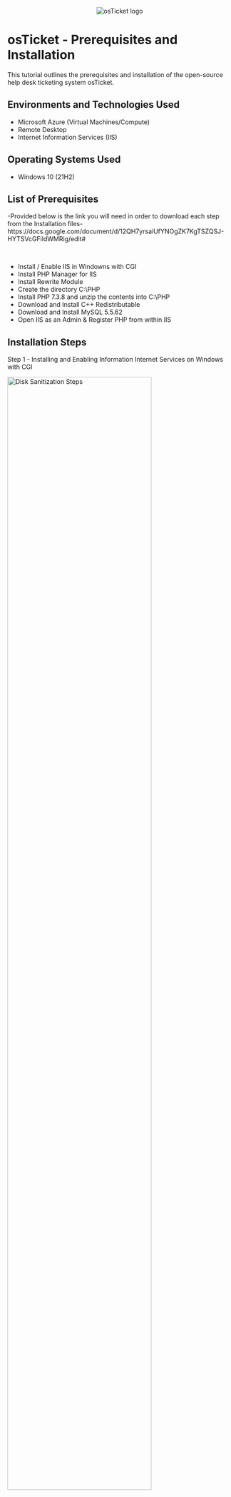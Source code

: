<p align="center">
<img src="https://i.imgur.com/Clzj7Xs.png" alt="osTicket logo"/>
</p>

<h1>osTicket - Prerequisites and Installation</h1>
This tutorial outlines the prerequisites and installation of the open-source help desk ticketing system osTicket.<br />


<h2>Environments and Technologies Used</h2>

- Microsoft Azure (Virtual Machines/Compute)
- Remote Desktop
- Internet Information Services (IIS)

<h2>Operating Systems Used </h2>

- Windows 10</b> (21H2)

<h2>List of Prerequisites</h2>
-Provided below is the link you will need in order to download each step from the Installation files-
https://docs.google.com/document/d/12QH7yrsaiUfYNOgZK7KgTSZQSJ-HYTSVcGFildWMRig/edit#
</p>
<br />

- Install / Enable IIS in Windowns with CGI 
- Install PHP Manager for IIS 
- Install Rewrite Module
- Create the directory C:\PHP
- Install PHP 7.3.8 and unzip the contents into C:\PHP
- Download and Install C++ Redistributable
- Download and Install MySQL 5.5.62
- Open IIS as an Admin & Register PHP from within IIS


<h2>Installation Steps</h2>
Step 1 - Installing and Enabling Information Internet Services on Windows with CGI
 
<p>
<img src="https://i.imgur.com/y6SuxGq.png" height="80%" width="80%" alt="Disk Sanitization Steps"/>
</p>
<p>
IIS: Internet Information Services - Web server that allows this computer to serve up websites. 

Right click start menu, click run, type control for control panel, under programs, click turn windows features on / off,
click and expand Information Internet Services, expand world wide web services, expand application development features, click CGI (CGI lets us install PHP Manager), 
Install.

Test web sever: Type 127.0.0.1 into URL search bar, it should load IIS Default Website. 
</p>
<br />

Step 2 - From the Installation Files, download and install PHP Manager for IIS (PHPManagerForIIS_V1.5.0.msi)
<p>
<img src="https://i.imgur.com/G9lgwnZ.png" height="80%" width="80%" alt="Disk Sanitization Steps"/>
</p>
<p>
Download PHP from installation files to computer, open downloads folder and double click to install, hit next, I agree, close app. Next we will download and install the Rewrite Module.
</p>
<br />

Step 3 - From the Installation Files, download and install the Rewrite Module (rewrite_amd64_en-US.msi)
<p>
<img src="https://i.imgur.com/AX4ClvR.png" height="80%" width="80%" alt="Disk Sanitization Steps"/>
</p>
<p>
Download Rewrite Module, open downloads folder, double click to install, finish. 
</p>
<br />

Step 4 - Create the directory C:\PHP
<p>
<img src="https://i.imgur.com/M5FdBHO.png" height="80%" width="80%" alt="Disk Sanitization Steps"/>
</p>
<p>
Type C: into File Explorer search bar, right click under existing folders above and choose New, Folder, and type PHP, click enter). 
</p>
<br />

Step 5 - From the Installation Files, download PHP 7.3.8 (php-7.3.8-nts-Win32-VC15-x86.zip) and unzip the contents into C:\PHP
 
<p>
<img src="https://i.imgur.com/3lCESBz.png" height="80%" width="80%" alt="Disk Sanitization Steps"/>
</p>
<p>
Once downloaded, right click on file, extract all, when it wants destination, click browse, This PC, windows(C:), PHP folder, select and click extract. 

</p>
<br />

Step 6 - Download and Install C++ Redistributable
 
<p>
<img src="https://i.imgur.com/9zRU2Xs.png" height="80%" width="80%" alt="Disk Sanitization Steps"/>
</p>
<p>
Once downloaded, double click on file, Agree to terms and conditions and install, close. 

</p>
<br />

Step 7 - Download and Install MySQL 5.5.62 (mysql-5.5.62-win32.msi)
 
<p>
<img src="https://i.imgur.com/T2O8XkP.png" height="80%" width="80%" alt="Disk Sanitization Steps"/>
</p>
<p>

Double click mysql file once downloaded, click next, I accept agreement, typical install, install, 
make sure Launch the MySQL Instance Configuration Wizard is checked, finish.

Open notepad and write down credentials so you dont forget! 
Click next, choose standard configuration, next. Fill out username and password of choice, next, execute, Finish.


</p>
<br />

Step 8 & 9 - Open IIS as an Admin & Register PHP from within IIS
 
<p>
<img src="https://i.imgur.com/wUXi66Q.png" height="80%" width="80%" alt="Disk Sanitization Steps"/>
<img src="https://i.imgur.com/MzaBYy0.png" height="80%" width="80%" alt="Disk Sanitization Steps"/>
<img src="https://i.imgur.com/PesIWbu.png" height="80%" width="80%" alt="Disk Sanitization Steps"/>
</p>
<p>

Click start, type IIS, right click Internet Information Services and run as administrator. 
Register PHP now, click PHP manager app, double click, PHP is not enabled so we need to register new PHP version, browse to where we put all the PHP files. 
C drive, PHP, click PHP.cgi (PHP executable), click open. 

*Anytime you do anything to IIS, it is recommended that you restart the web server, To do this click name of server at the top left and then go to Restart that is on top right of page*

</p>
<br />

<h2>Installing os Ticket</h2>
 
<p>
<img src="https://i.imgur.com/y6SuxGq.png" height="80%" width="80%" alt="Disk Sanitization Steps"/>
</p>
<p>

Description - 


</p>
<br />

Step  - 
 
<p>
<img src="https://i.imgur.com/y6SuxGq.png" height="80%" width="80%" alt="Disk Sanitization Steps"/>
</p>
<p>

Description - 


</p>
<br />

Step  - 
 
<p>
<img src="https://i.imgur.com/y6SuxGq.png" height="80%" width="80%" alt="Disk Sanitization Steps"/>
</p>
<p>

Description - 


</p>
<br />

Step  - 
 
<p>
<img src="https://i.imgur.com/y6SuxGq.png" height="80%" width="80%" alt="Disk Sanitization Steps"/>
</p>
<p>

Description - 


</p>
<br />

Step  - 
 
<p>
<img src="https://i.imgur.com/y6SuxGq.png" height="80%" width="80%" alt="Disk Sanitization Steps"/>
</p>
<p>

Description - 


</p>
<br />

Step  - 
 
<p>
<img src="https://i.imgur.com/y6SuxGq.png" height="80%" width="80%" alt="Disk Sanitization Steps"/>
</p>
<p>

Description - 


</p>
<br />

Step  - 
 
<p>
<img src="https://i.imgur.com/y6SuxGq.png" height="80%" width="80%" alt="Disk Sanitization Steps"/>
</p>
<p>

Description - 


</p>
<br />

Step  - 
 
<p>
<img src="https://i.imgur.com/y6SuxGq.png" height="80%" width="80%" alt="Disk Sanitization Steps"/>
</p>
<p>

Description - 


</p>
<br />

Step  - 
 
<p>
<img src="https://i.imgur.com/y6SuxGq.png" height="80%" width="80%" alt="Disk Sanitization Steps"/>
</p>
<p>

Description - 


</p>
<br />

Step  - 
 
<p>
<img src="https://i.imgur.com/y6SuxGq.png" height="80%" width="80%" alt="Disk Sanitization Steps"/>
</p>
<p>

Description - 


</p>
<br />

Step  - 
 
<p>
<img src="https://i.imgur.com/y6SuxGq.png" height="80%" width="80%" alt="Disk Sanitization Steps"/>
</p>
<p>

Description - 


</p>
<br />

Step  - 
 
<p>
<img src="https://i.imgur.com/y6SuxGq.png" height="80%" width="80%" alt="Disk Sanitization Steps"/>
</p>
<p>

Description - 


</p>
<br />

Step  - 
 
<p>
<img src="https://i.imgur.com/y6SuxGq.png" height="80%" width="80%" alt="Disk Sanitization Steps"/>
</p>
<p>

Description - 


</p>
<br />

Step  - 
 
<p>
<img src="https://i.imgur.com/y6SuxGq.png" height="80%" width="80%" alt="Disk Sanitization Steps"/>
</p>
<p>

Description - 


</p>
<br />
